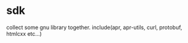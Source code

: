 sdk
===

collect some gnu library together. include(apr, apr-utils, curl, protobuf, htmlcxx etc...)
